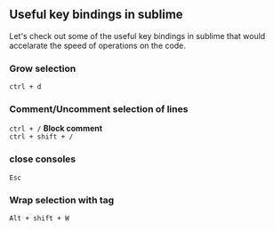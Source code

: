 ## Useful key bindings in sublime

Let's check out some of the useful key bindings in sublime that would accelarate the speed of operations on the code.

### Grow selection
`ctrl + d`

### Comment/Uncomment selection of lines
`ctrl + /`
**Block comment**<br>
`ctrl + shift + /`

### close consoles
`Esc`

### Wrap selection with tag
`Alt + shift + W`

### 

